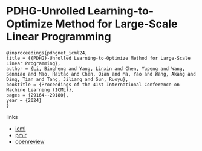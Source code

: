 # PDHG-Unrolled Learning-to-Optimize Method for Large-Scale Linear Programming

```
@inproceedings{pdhgnet_icml24,
title = {{PDHG}-Unrolled Learning-to-Optimize Method for Large-Scale Linear Programming},
author = {Li, Bingheng and Yang, Linxin and Chen, Yupeng and Wang, Senmiao and Mao, Haitao and Chen, Qian and Ma, Yao and Wang, Akang and Ding, Tian and Tang, Jiliang and Sun, Ruoyu},
booktitle = {Proceedings of the 41st International Conference on Machine Learning (ICML)},
pages = {29164--29180},
year = {2024}
}
```

links
- [icml](https://icml.cc/Conferences/2024/Schedule?showEvent=35097)
- [pmlr](https://proceedings.mlr.press/v235/li24ce.html)
- [openreview](https://openreview.net/forum?id=2cXzNDe614)
